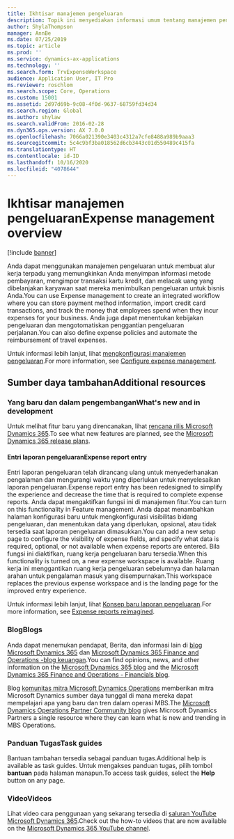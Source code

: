 ```yaml
---
title: Ikhtisar manajemen pengeluaran
description: Topik ini menyediakan informasi umum tentang manajemen pengeluaran dan tautan ke sumber daya tambahan. Anda dapat menggunakan manajemen pengeluaran untuk membuat alur kerja terpadu yang memungkinkan Anda menyimpan informasi metode pembayaran, mengimpor transaksi kartu kredit, dan melacak uang yang dibelanjakan karyawan saat mereka menimbulkan pengeluaran untuk bisnis Anda.
author: ShylaThompson
manager: AnnBe
ms.date: 07/25/2019
ms.topic: article
ms.prod: ''
ms.service: dynamics-ax-applications
ms.technology: ''
ms.search.form: TrvExpenseWorkspace
audience: Application User, IT Pro
ms.reviewer: roschlom
ms.search.scope: Core, Operations
ms.custom: 15001
ms.assetid: 2d97d69b-9c08-4f0d-9637-68759fd34d34
ms.search.region: Global
ms.author: shylaw
ms.search.validFrom: 2016-02-28
ms.dyn365.ops.version: AX 7.0.0
ms.openlocfilehash: 7066a021390e3403c4312a7cfe8488a989b9aaa3
ms.sourcegitcommit: 5c4c9bf3ba018562d6cb3443c01d550489c415fa
ms.translationtype: HT
ms.contentlocale: id-ID
ms.lasthandoff: 10/16/2020
ms.locfileid: "4078644"
---
```

# <a name="expense-management-overview"></a><span data-ttu-id="f9a29-104">Ikhtisar manajemen pengeluaran</span><span class="sxs-lookup"><span data-stu-id="f9a29-104">Expense management overview</span></span>

[!include [banner](../includes/banner.md)]

<span data-ttu-id="f9a29-105">Anda dapat menggunakan manajemen pengeluaran untuk membuat alur kerja terpadu yang memungkinkan Anda menyimpan informasi metode pembayaran, mengimpor transaksi kartu kredit, dan melacak uang yang dibelanjakan karyawan saat mereka menimbulkan pengeluaran untuk bisnis Anda.</span><span class="sxs-lookup"><span data-stu-id="f9a29-105">You can use Expense management to create an integrated workflow where you can store payment method information, import credit card transactions, and track the money that employees spend when they incur expenses for your business.</span></span> <span data-ttu-id="f9a29-106">Anda juga dapat menentukan kebijakan pengeluaran dan mengotomatiskan penggantian pengeluaran perjalanan.</span><span class="sxs-lookup"><span data-stu-id="f9a29-106">You can also define expense policies and automate the reimbursement of travel expenses.</span></span>

<span data-ttu-id="f9a29-107">Untuk informasi lebih lanjut, lihat [mengkonfigurasi manajemen pengeluaran](plan-expense-management.md).</span><span class="sxs-lookup"><span data-stu-id="f9a29-107">For more information, see [Configure expense management](plan-expense-management.md).</span></span>

## <a name="additional-resources"></a><span data-ttu-id="f9a29-108">Sumber daya tambahan</span><span class="sxs-lookup"><span data-stu-id="f9a29-108">Additional resources</span></span>

### <a name="whats-new-and-in-development"></a><span data-ttu-id="f9a29-109">Yang baru dan dalam pengembangan</span><span class="sxs-lookup"><span data-stu-id="f9a29-109">What's new and in development</span></span>

<span data-ttu-id="f9a29-110">Untuk melihat fitur baru yang direncanakan, lihat [rencana rilis Microsoft Dynamics 365](https://go.microsoft.com/fwlink/?linkid=2010158).</span><span class="sxs-lookup"><span data-stu-id="f9a29-110">To see what new features are planned, see the [Microsoft Dynamics 365 release plans](https://go.microsoft.com/fwlink/?linkid=2010158).</span></span>

#### <a name="expense-report-entry"></a><span data-ttu-id="f9a29-111">Entri laporan pengeluaran</span><span class="sxs-lookup"><span data-stu-id="f9a29-111">Expense report entry</span></span>

<span data-ttu-id="f9a29-112">Entri laporan pengeluaran telah dirancang ulang untuk menyederhanakan pengalaman dan mengurangi waktu yang diperlukan untuk menyelesaikan laporan pengeluaran.</span><span class="sxs-lookup"><span data-stu-id="f9a29-112">Expense report entry has been redesigned to simplify the experience and decrease the time that is required to complete expense reports.</span></span> <span data-ttu-id="f9a29-113">Anda dapat mengaktifkan fungsi ini di manajemen fitur.</span><span class="sxs-lookup"><span data-stu-id="f9a29-113">You can turn on this functionality in Feature management.</span></span> <span data-ttu-id="f9a29-114">Anda dapat menambahkan halaman konfigurasi baru untuk mengkonfigurasi visibilitas bidang pengeluaran, dan menentukan data yang diperlukan, opsional, atau tidak tersedia saat laporan pengeluaran dimasukkan.</span><span class="sxs-lookup"><span data-stu-id="f9a29-114">You can add a new setup page to configure the visibility of expense fields, and specify what data is required, optional, or not available when expense reports are entered.</span></span> <span data-ttu-id="f9a29-115">Bila fungsi ini diaktifkan, ruang kerja pengeluaran baru tersedia.</span><span class="sxs-lookup"><span data-stu-id="f9a29-115">When this functionality is turned on, a new expense workspace is available.</span></span> <span data-ttu-id="f9a29-116">Ruang kerja ini menggantikan ruang kerja pengeluaran sebelumnya dan halaman arahan untuk pengalaman masuk yang disempurnakan.</span><span class="sxs-lookup"><span data-stu-id="f9a29-116">This workspace replaces the previous expense workspace and is the landing page for the improved entry experience.</span></span>

<span data-ttu-id="f9a29-117">Untuk informasi lebih lanjut, lihat [Konsep baru laporan pengeluaran](ExpenseWorkspaceNew.md).</span><span class="sxs-lookup"><span data-stu-id="f9a29-117">For more information, see [Expense reports reimagined](ExpenseWorkspaceNew.md).</span></span>

### <a name="blogs"></a><span data-ttu-id="f9a29-118">Blog</span><span class="sxs-lookup"><span data-stu-id="f9a29-118">Blogs</span></span>

<span data-ttu-id="f9a29-119">Anda dapat menemukan pendapat, Berita, dan informasi lain di [blog Microsoft Dynamics 365](https://community.dynamics.com/b/msftdynamicsblog?c=Enterprise) dan [Microsoft Dynamics 365 Finance and Operations -blog keuangan](https://community.dynamics.com/365/financeandoperations/b/financials).</span><span class="sxs-lookup"><span data-stu-id="f9a29-119">You can find opinions, news, and other information on the [Microsoft Dynamics 365 blog](https://community.dynamics.com/b/msftdynamicsblog?c=Enterprise) and the [Microsoft Dynamics 365 Finance and Operations - Financials blog](https://community.dynamics.com/365/financeandoperations/b/financials).</span></span>

<span data-ttu-id="f9a29-120">Blog [komunitas mitra Microsoft Dynamics Operations](https://community.dynamics.com/partner/b/operationspartnercommunityblog) memberikan mitra Microsoft Dynamics sumber daya tunggal di mana mereka dapat mempelajari apa yang baru dan tren dalam operasi MBS.</span><span class="sxs-lookup"><span data-stu-id="f9a29-120">The [Microsoft Dynamics Operations Partner Community blog](https://community.dynamics.com/partner/b/operationspartnercommunityblog) gives Microsoft Dynamics Partners a single resource where they can learn what is new and trending in MBS Operations.</span></span>

### <a name="task-guides"></a><span data-ttu-id="f9a29-121">Panduan Tugas</span><span class="sxs-lookup"><span data-stu-id="f9a29-121">Task guides</span></span>

<span data-ttu-id="f9a29-122">Bantuan tambahan tersedia sebagai panduan tugas.</span><span class="sxs-lookup"><span data-stu-id="f9a29-122">Additional help is available as task guides.</span></span> <span data-ttu-id="f9a29-123">Untuk mengakses panduan tugas, pilih tombol **bantuan** pada halaman manapun.</span><span class="sxs-lookup"><span data-stu-id="f9a29-123">To access task guides, select the **Help** button on any page.</span></span>

### <a name="videos"></a><span data-ttu-id="f9a29-124">Video</span><span class="sxs-lookup"><span data-stu-id="f9a29-124">Videos</span></span>

<span data-ttu-id="f9a29-125">Lihat video cara penggunaan yang sekarang tersedia di [saluran YouTube Microsoft Dynamics 365](https://www.youtube.com/channel/UCJGCg4rB3QSs8y_1FquelBQ).</span><span class="sxs-lookup"><span data-stu-id="f9a29-125">Check out the how-to videos that are now available on the [Microsoft Dynamics 365 YouTube channel](https://www.youtube.com/channel/UCJGCg4rB3QSs8y_1FquelBQ).</span></span>

